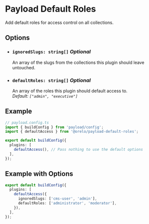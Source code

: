 # Payload Default Roles

Add default roles for access control on all collections.

## Options

- ### `ignoredSlugs: string[]` _Optional_

  An array of the slugs from the collections this plugin should leave untouched.

- ### `defaultRoles: string[]` _Optional_
  An array of the roles this plugin should default access to.<br>
  _Default: `["admin", "executive"]`_

## Example

```ts
// payload.config.ts
import { buildConfig } from 'payload/config';
import { defaultAccess } from '@orelo/payload-default-roles';

export default buildConfig({
  plugins: [
    defaultAccess(), // Pass nothing to use the default options
  ],
});
```

## Example with Options

```ts
export default buildConfig({
  plugins: [
    defaultAccess({
      ignoredSlugs: ['cms-user', 'admin'],
      defaultRoles: ['administrator', 'moderator'],
    }),
  ],
});
```
